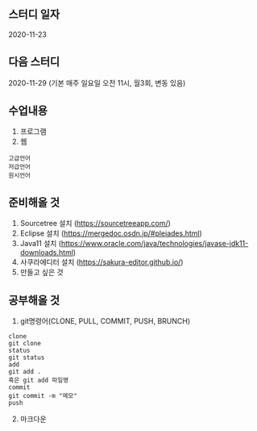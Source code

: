 스터디 일자
------
2020-11-23

다음 스터디
---------
2020-11-29 (기본 매주 일요일 오전 11시, 월3회, 변동 있음)

수업내용
----------
1. 프로그램
2. 웹
```
고급언어
저급언어
원시언어
```
준비해올 것
---------
1. Sourcetree 설치 (https://sourcetreeapp.com/)
2. Eclipse 설치 (https://mergedoc.osdn.jp/#pleiades.html)
3. Java11 설치 (https://www.oracle.com/java/technologies/javase-jdk11-downloads.html)
4. 사쿠라에디터 설치 (https://sakura-editor.github.io/)
5. 만들고 싶은 것

공부해올 것
--------

1. git명령어(CLONE, PULL, COMMIT, PUSH, BRUNCH)
```
clone
git clone
status
git status
add
git add . 
혹은 git add 파일명
commit
git commit -m "메모"
push
```

2. 마크다운
